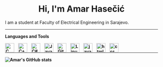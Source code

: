 <h1 align="center">Hi, I'm Amar Hasečić</h1>


<p> I am a student at Faculty of Electrical Engineering in Sarajevo. </p>

---

<p><strong> Languages and Tools </storng></p>
<p>
         
<img align="left" alt="C" title="C" width="30px" style="padding-right:10px;"  src="https://cdn.jsdelivr.net/gh/devicons/devicon/icons/c/c-original.svg" />
<img align="left" alt="C++" title="C++" width="30px" style="padding-right:10px;" src="https://cdn.jsdelivr.net/gh/devicons/devicon/icons/cplusplus/cplusplus-original.svg" />
  <img align="left" alt="C#" title="C#" width="30px" style="padding-right:10px;" src="https://cdn.jsdelivr.net/gh/devicons/devicon/icons/csharp/csharp-original.svg" />  
<img align="left" alt="Java" title="Java" width="30px" style="padding-right:10px;" src="https://cdn.jsdelivr.net/gh/devicons/devicon/icons/java/java-original.svg"/>
<img align="left" alt="Git" title="Git" width="30px" style="padding-right:10px;" src="https://cdn.jsdelivr.net/gh/devicons/devicon/icons/git/git-original.svg" />
<img align="left" alt="Linux" title="Linux" width="30px" style="padding-right:10px;" src="https://cdn.jsdelivr.net/gh/devicons/devicon/icons/linux/linux-original.svg" />
<img align="left" alt="javascript" title="javascript" width="30px" style="padding-right:10px;" src="https://cdn.jsdelivr.net/gh/devicons/devicon/icons/javascript/javascript-original.svg" /> 
<img align="left" alt="html" title="html" width="30px" style="padding-right:10px;" src="https://cdn.jsdelivr.net/gh/devicons/devicon/icons/html5/html5-plain-wordmark.svg" />   
<img align="left" alt="css" title="css" width="30px" style="padding-right:10px;" src="https://cdn.jsdelivr.net/gh/devicons/devicon/icons/css3/css3-plain-wordmark.svg" />   
</p>
<br>

---

![Amar's GitHub stats](https://github-readme-stats.vercel.app/api?username=amarhasecic&theme=onedark&show_icons=true)

